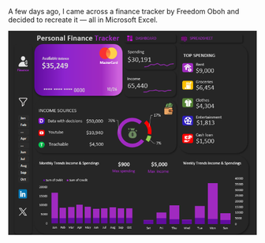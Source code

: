 A few days ago, I came across a finance tracker by Freedom Oboh and decided to recreate it — all in Microsoft Excel.

![Dashboard Preview](https://github.com/favy-codez/finance-tracker/blob/main/Screenshot%20(598).png)
